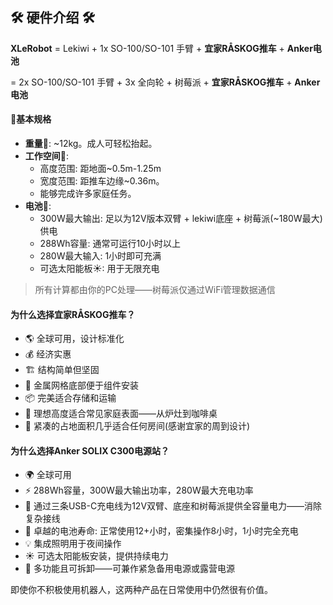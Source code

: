 ## 🛠️ 硬件介绍 🛠️

**XLeRobot** = Lekiwi + 1x SO-100/SO-101 手臂 + **宜家RÅSKOG推车** + **Anker电池**

= 2x SO-100/SO-101 手臂 + 3x 全向轮 + 树莓派 + **宜家RÅSKOG推车** + **Anker电池**

#### 📜基本规格

- **重量**📏: ~12kg。成人可轻松抬起。
- **工作空间**🦾:
    - 高度范围: 距地面~0.5m-1.25m
    - 宽度范围: 距推车边缘~0.36m。
    - 能够完成许多家庭任务。
- **电池**🔋:
    - 300W最大输出: 足以为12V版本双臂 + lekiwi底座 + 树莓派(~180W最大)供电
    - 288Wh容量: 通常可运行10小时以上
    - 280W最大输入: 1小时即可充满
    - 可选太阳能板☀: 用于无限充电

> 所有计算都由你的PC处理——树莓派仅通过WiFi管理数据通信
>

#### 为什么选择宜家RÅSKOG推车？

- 🌎 全球可用，设计标准化
- 💰 经济实惠
- 🏗️ 结构简单但坚固
- 🔧 金属网格底部便于组件安装
- 📦 完美适合存储和运输
- 📏 理想高度适合常见家庭表面——从炉灶到咖啡桌
- 📏 紧凑的占地面积几乎适合任何房间(感谢宜家的周到设计)

#### 为什么选择Anker SOLIX C300电源站？

- 🌍 全球可用
- ⚡ 288Wh容量，300W最大输出功率，280W最大充电功率
- 🔌 通过三条USB-C充电线为12V双臂、底座和树莓派提供全容量电力——消除复杂接线
- 🔋 卓越的电池寿命: 正常使用12+小时，密集操作8小时，1小时完全充电
- 💡 集成照明用于夜间操作
- ☀️ 可选太阳能板安装，提供持续电力
- 🎒 多功能且可拆卸——可兼作紧急备用电源或露营电源

即使你不积极使用机器人，这两种产品在日常使用中仍然很有价值。
